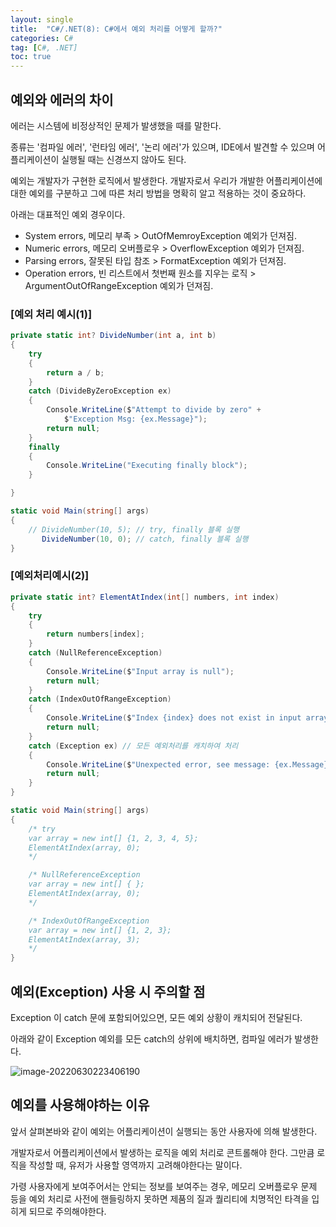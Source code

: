```yaml
---
layout: single
title:  "C#/.NET(8): C#에서 예외 처리를 어떻게 할까?"
categories: C#
tag: [C#, .NET]
toc: true 
---
```


## 예외와 에러의 차이

에러는 시스템에 비정상적인 문제가 발생했을 때를 말한다. 

종류는 '컴파일 에러', '런타임 에러', '논리 에러'가 있으며, IDE에서 발견할 수 있으며 어플리케이션이 실행될 때는 신경쓰지 않아도 된다. 



예외는 개발자가 구현한 로직에서 발생한다. 개발자로서 우리가 개발한 어플리케이션에 대한 예외를 구분하고 그에 따른 처리 방법을 명확히 알고 적용하는 것이 중요하다.

아래는 대표적인 예외 경우이다.

- System errors, 메모리 부족 > OutOfMemroyException 예외가 던져짐.
- Numeric errors, 메모리 오버플로우 > OverflowException 예외가 던져짐.
- Parsing errors, 잘못된 타입 참조 > FormatException 예외가 던져짐.
- Operation errors, 빈 리스트에서 첫번째 원소를 지우는 로직 > ArgumentOutOfRangeException 예외가 던져짐.



### [예외 처리 예시(1)]


```c#
private static int? DivideNumber(int a, int b)
{
	try
	{
		return a / b;
	}
	catch (DivideByZeroException ex)
	{
		Console.WriteLine($"Attempt to divide by zero" + 
			$"Exception Msg: {ex.Message}");
		return null;
	}
	finally
	{
		Console.WriteLine("Executing finally block");
	}

}

static void Main(string[] args)
{
	// DivideNumber(10, 5); // try, finally 블록 실행
       DivideNumber(10, 0); // catch, finally 블록 실행
}
```



### [예외처리예시(2)]

```c#
private static int? ElementAtIndex(int[] numbers, int index)
{
	try
	{
		return numbers[index];
	}
	catch (NullReferenceException)
	{
		Console.WriteLine($"Input array is null");
		return null;
	}
	catch (IndexOutOfRangeException)
	{
		Console.WriteLine($"Index {index} does not exist in input array");
		return null;
	}
	catch (Exception ex) // 모든 예외처리를 캐치하여 처리
	{
		Console.WriteLine($"Unexpected error, see message: {ex.Message}");
		return null;
	}
}

static void Main(string[] args)
{
	/* try 
	var array = new int[] {1, 2, 3, 4, 5};
	ElementAtIndex(array, 0);
	*/

	/* NullReferenceException
	var array = new int[] { };
	ElementAtIndex(array, 0);
	*/

	/* IndexOutOfRangeException
	var array = new int[] {1, 2, 3};
	ElementAtIndex(array, 3);
	*/
}
```





## 예외(Exception) 사용 시 주의할 점

Exception 이 catch 문에 포함되어있으면, 모든 예외 상황이 캐치되어 전달된다.

아래와 같이 Exception 예외를 모든 catch의 상위에 배치하면, 컴파일 에러가 발생한다.

![image-20220630223406190](/assets/img/image-20220630223406190.png)





## 예외를 사용해야하는 이유

앞서 살펴본바와 같이 예외는 어플리케이션이 실행되는 동안 사용자에 의해 발생한다.

개발자로서 어플리케이션에서 발생하는 로직을 예외 처리로 콘트롤해야 한다. 그만큼 로직을 작성할 때, 유저가 사용할 영역까지 고려해야한다는 말이다.

가령 사용자에게 보여주어서는 안되는 정보를 보여주는 경우, 메모리 오버플로우 문제 등을 예외 처리로 사전에 핸들링하지 못하면 제품의 질과 퀄리티에 치명적인 타격을 입히게 되므로 주의해야한다.

